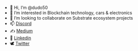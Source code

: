 - 👋 Hi, I’m @dudo50
- 👀 I’m interested in Blockchain technology, cars & electronics
- 🌱 I’m looking to collaborate on Substrate ecosystem projects
- 📫 [Discord]( https://discord.com/users/760018403343466506)
- ✍️ [Medium](https://medium.com/@dudo50)
- 🧰 [Linkedin](https://www.linkedin.com/in/dudo50/)
- 🕊️ [Twitter](https://twitter.com/dudo_50)
<!---
dudo50/dudo50 is a ✨ special ✨ repository because its `README.md` (this file) appears on your GitHub profile.
You can click the Preview link to take a look at your changes.
--->
